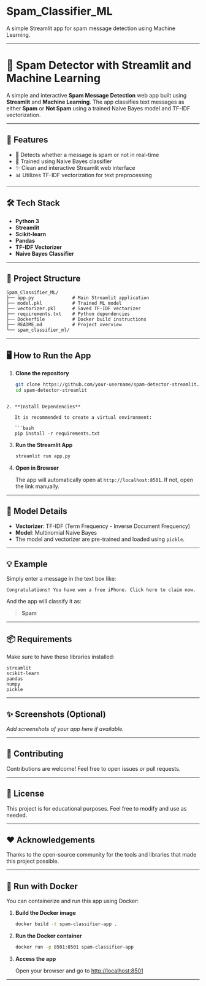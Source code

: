 # Spam_Classifier_ML
A simple Streamlit app for spam message detection using Machine Learning.

---
# 📢 Spam Detector with Streamlit and Machine Learning

A simple and interactive **Spam Message Detection** web app built using **Streamlit** and **Machine Learning**. The app classifies text messages as either **Spam** or **Not Spam** using a trained Naive Bayes model and TF-IDF vectorization.

---

## 🚀 Features

- 🔎 Detects whether a message is spam or not in real-time
- 🧠 Trained using Naive Bayes classifier
- ✨ Clean and interactive Streamlit web interface
- 📊 Utilizes TF-IDF vectorization for text preprocessing

---

## 🛠️ Tech Stack

- **Python 3**
- **Streamlit**
- **Scikit-learn**
- **Pandas**
- **TF-IDF Vectorizer**
- **Naive Bayes Classifier**

---

## 📂 Project Structure

```
Spam_Classifier_ML/
├── app.py              # Main Streamlit application
├── model.pkl           # Trained ML model
├── vectorizer.pkl      # Saved TF-IDF vectorizer
├── requirements.txt    # Python dependencies
├── Dockerfile          # Docker build instructions
├── README.md           # Project overview
└── spam_classifier_ml/ 
```

---

## 🖥️ How to Run the App

1. **Clone the repository**

   ```bash
   git clone https://github.com/your-username/spam-detector-streamlit.git
   cd spam-detector-streamlit
```

2. **Install Dependencies**

   It is recommended to create a virtual environment:

   ```bash
   pip install -r requirements.txt
   ```

3. **Run the Streamlit App**

   ```bash
   streamlit run app.py
   ```

4. **Open in Browser**

   The app will automatically open at `http://localhost:8501`. If not, open the link manually.

---

## 🧠 Model Details

* **Vectorizer**: TF-IDF (Term Frequency - Inverse Document Frequency)
* **Model**: Multinomial Naive Bayes
* The model and vectorizer are pre-trained and loaded using `pickle`.

---

## 💡 Example

Simply enter a message in the text box like:

```
Congratulations! You have won a free iPhone. Click here to claim now.
```

And the app will classify it as:

> **Spam**

---

## 📦 Requirements

Make sure to have these libraries installed:

```
streamlit
scikit-learn
pandas
numpy
pickle
```

---

## ✨ Screenshots (Optional)

*Add screenshots of your app here if available.*

---

## 🤝 Contributing

Contributions are welcome! Feel free to open issues or pull requests.

---

## 📄 License

This project is for educational purposes. Feel free to modify and use as needed.

---

## ❤️ Acknowledgements

Thanks to the open-source community for the tools and libraries that made this project possible.

---

## 🐳 Run with Docker

You can containerize and run this app using Docker:

1. **Build the Docker image**

   ```bash
   docker build -t spam-classifier-app .
   ```

2. **Run the Docker container**

   ```bash
   docker run -p 8501:8501 spam-classifier-app
   ```

3. **Access the app**

   Open your browser and go to [http://localhost:8501](http://localhost:8501)

---

```
